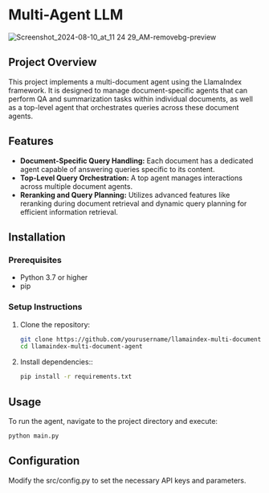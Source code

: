 # Multi-Agent LLM

![Screenshot_2024-08-10_at_11 24 29_AM-removebg-preview](https://github.com/user-attachments/assets/d00da3cb-aed8-4071-9bd9-7ef5e263ade2)


## Project Overview
This project implements a multi-document agent using the LlamaIndex framework. It is designed to manage document-specific agents that can perform QA and summarization tasks within individual documents, as well as a top-level agent that orchestrates queries across these document agents.

## Features
- **Document-Specific Query Handling:** Each document has a dedicated agent capable of answering queries specific to its content.
- **Top-Level Query Orchestration:** A top agent manages interactions across multiple document agents.
- **Reranking and Query Planning:** Utilizes advanced features like reranking during document retrieval and dynamic query planning for efficient information retrieval.

## Installation

### Prerequisites
- Python 3.7 or higher
- pip

### Setup Instructions
1. Clone the repository:
   ```bash
   git clone https://github.com/yourusername/llamaindex-multi-document-agent.git
   cd llamaindex-multi-document-agent
   ```

2. Install dependencies::
   ```bash
   pip install -r requirements.txt
   ```

## Usage
To run the agent, navigate to the project directory and execute:
   ```bash
 python main.py
   ```

## Configuration
Modify the src/config.py to set the necessary API keys and parameters.
